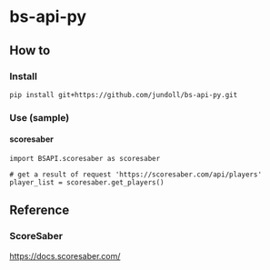 # bs-api-py

## How to
### Install
```
pip install git+https://github.com/jundoll/bs-api-py.git
```

### Use (sample)
#### scoresaber
```
import BSAPI.scoresaber as scoresaber

# get a result of request 'https://scoresaber.com/api/players'
player_list = scoresaber.get_players()
```

## Reference
### ScoreSaber
https://docs.scoresaber.com/

